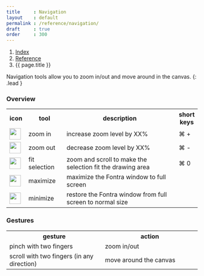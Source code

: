 ```yaml
---
title     : Navigation
layout    : default
permalink : /reference/navigation/
draft     : true
order     : 300
---
```


<nav aria-label="breadcrumb">
  <ol class="breadcrumb small">
    <li class="breadcrumb-item"><a href="{{ site.url }}">Index</a></li>
    <li class="breadcrumb-item"><a href="../../reference">Reference</a></li>
    <li class="breadcrumb-item active" aria-current="page">{{ page.title }}</li>
  </ol>
</nav>

Navigation tools allow you to zoom in/out and move around in the canvas.
{: .lead }

### Overview

<table class="table table-hover mb-4">
<tr>
<th width='10%'>icon</th>
<th width='20%'>tool</th>
<th width='60%'>description</th>
<th width='10%'>short keys</th>
</tr>
<tr>
<td><img height="30" src="{{ site.url }}/images/icons/plus.svg"></td>
<td>zoom in</td>
<td>increase zoom level by XX%</td>
<td>⌘ +</td>
</tr>
<tr>
<td><img height="30" src="{{ site.url }}/images/icons/minus.svg"></td>
<td>zoom out</td>
<td>decrease zoom level by XX%</td>
<td>⌘ -</td>
</tr>
<tr>
<td><img height="30" src="{{ site.url }}/images/icons/bullseye.svg"></td>
<td>fit selection</td>
<td>zoom and scroll to make the selection fit the drawing area</td>
<td>⌘ 0</td>
</tr>
<tr>
<td><img height="30" src="{{ site.url }}/images/icons/maximize.svg"></td>
<td>maximize</td>
<td>maximize the Fontra window to full screen</td>
<td></td>
</tr>
<tr>
<td><img height="30" src="{{ site.url }}/images/icons/minimize.svg"></td>
<td>minimize</td>
<td>restore the Fontra window from full screen to normal size</td>
<td></td>
</tr>
</table>

### Gestures

<table class="table table-hover mb-4">
<tr>
<th width='50%'>gesture</th>
<th width='50%'>action</th>
</tr>
<tr>
<td>pinch with two fingers</td>
<td>zoom in/out</td>
</tr>
<tr>
<td>scroll with two fingers (in any direction)</td>
<td>move around the canvas</td>
</tr>
</table>
